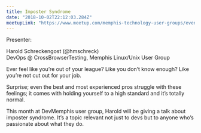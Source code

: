 ```yaml
---
title: Imposter Syndrome
date: "2018-10-02T22:12:03.284Z"
meetupLink: "https://www.meetup.com/memphis-technology-user-groups/events/hxxpfqyxnbdb/"
---
```


Presenter:  

Harold Schreckengost (@hmschreck)  
DevOps @ CrossBrowserTesting, Memphis   Linux/Unix User Group

Ever feel like you’re out of your league? Like you don’t know enough? Like you’re not cut out for your job.

Surprise; even the best and most experienced pros struggle with these feelings; it comes with holding yourself to a high standard and it’s totally normal.

This month at DevMemphis user group, Harold will be giving a talk about imposter syndrome. It’s a topic relevant not just to devs but to anyone who’s passionate about what they do.
